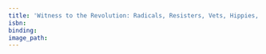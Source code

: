 ```yaml
---
title: 'Witness to the Revolution: Radicals, Resisters, Vets, Hippies, and the Year America Lost Its Mind and Found Its Soul'
isbn:
binding:
image_path:
---
```

